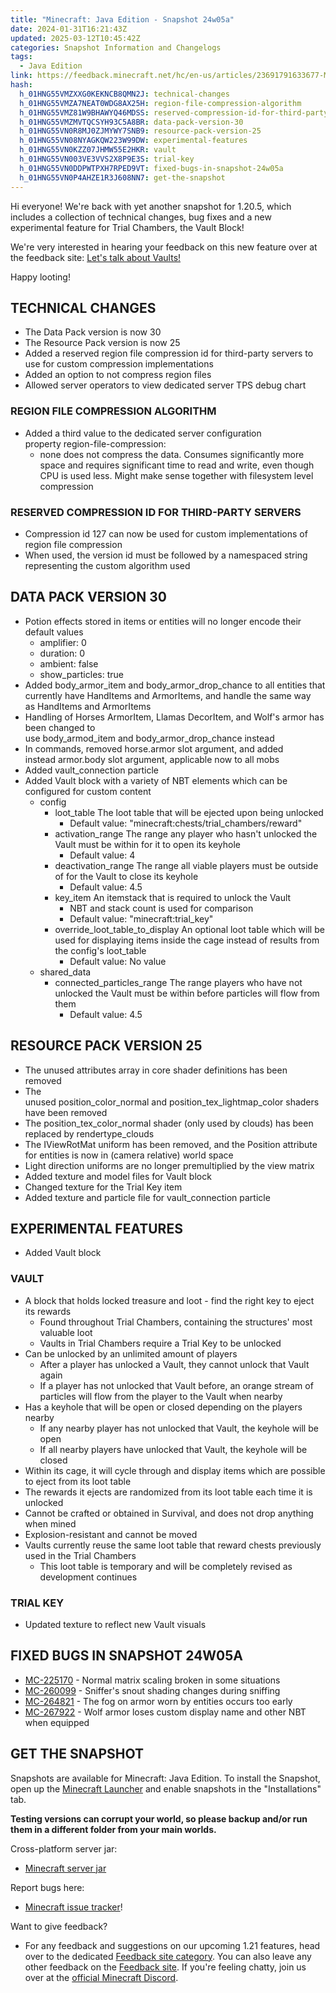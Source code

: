 ```yaml
---
title: "Minecraft: Java Edition - Snapshot 24w05a"
date: 2024-01-31T16:21:43Z
updated: 2025-03-12T10:45:42Z
categories: Snapshot Information and Changelogs
tags:
  - Java Edition
link: https://feedback.minecraft.net/hc/en-us/articles/23691791633677-Minecraft-Java-Edition-Snapshot-24w05a
hash:
  h_01HNG55VMZXXG0KEKNCB8QMN2J: technical-changes
  h_01HNG55VMZA7NEAT0WDG8AX25H: region-file-compression-algorithm
  h_01HNG55VMZ81W9BHAWYQ46MDSS: reserved-compression-id-for-third-party-servers
  h_01HNG55VMZMVTQCSYH93C5A8BR: data-pack-version-30
  h_01HNG55VN0R8MJ0ZJMYWY7SNB9: resource-pack-version-25
  h_01HNG55VN08NYAGKQW223W99DW: experimental-features
  h_01HNG55VN0KZZ07JHMW55E2HKR: vault
  h_01HNG55VN003VE3VVS2X8P9E3S: trial-key
  h_01HNG55VN0DDPWTPXH7RPED9VT: fixed-bugs-in-snapshot-24w05a
  h_01HNG55VN0P4AHZE1R3J608NN7: get-the-snapshot
---
```


Hi everyone! We're back with yet another snapshot for 1.20.5, which includes a collection of technical changes, bug fixes and a new experimental feature for Trial Chambers, the Vault Block!

We're very interested in hearing your feedback on this new feature over at the feedback site: [Let's talk about Vaults!](https://aka.ms/mcvaultsfeedback)

Happy looting!

## TECHNICAL CHANGES

- The Data Pack version is now 30
- The Resource Pack version is now 25
- Added a reserved region file compression id for third-party servers to use for custom compression implementations
- Added an option to not compress region files
- Allowed server operators to view dedicated server TPS debug chart

### REGION FILE COMPRESSION ALGORITHM

- Added a third value to the dedicated server configuration property region-file-compression:
  - none does not compress the data. Consumes significantly more space and requires significant time to read and write, even though CPU is used less. Might make sense together with filesystem level compression

### RESERVED COMPRESSION ID FOR THIRD-PARTY SERVERS

- Compression id 127 can now be used for custom implementations of region file compression
- When used, the version id must be followed by a namespaced string representing the custom algorithm used

## DATA PACK VERSION 30

- Potion effects stored in items or entities will no longer encode their default values
  - amplifier: 0
  - duration: 0
  - ambient: false
  - show_particles: true
- Added body_armor_item and body_armor_drop_chance to all entities that currently have HandItems and ArmorItems, and handle the same way as HandItems and ArmorItems
- Handling of Horses ArmorItem, Llamas DecorItem, and Wolf's armor has been changed to use body_armod_item and body_armor_drop_chance instead
- In commands, removed horse.armor slot argument, and added instead armor.body slot argument, applicable now to all mobs
- Added vault_connection particle
- Added Vault block with a variety of NBT elements which can be configured for custom content
  - config
    - loot_table The loot table that will be ejected upon being unlocked
      - Default value: "minecraft:chests/trial_chambers/reward"
    - activation_range The range any player who hasn't unlocked the Vault must be within for it to open its keyhole
      - Default value: 4
    - deactivation_range The range all viable players must be outside of for the Vault to close its keyhole
      - Default value: 4.5
    - key_item An itemstack that is required to unlock the Vault
      - NBT and stack count is used for comparison
      - Default value: "minecraft:trial_key"
    - override_loot_table_to_display An optional loot table which will be used for displaying items inside the cage instead of results from the config's loot_table
      - Default value: No value
  - shared_data
    - connected_particles_range The range players who have not unlocked the Vault must be within before particles will flow from them
      - Default value: 4.5

## RESOURCE PACK VERSION 25

- The unused attributes array in core shader definitions has been removed
- The unused position_color_normal and position_tex_lightmap_color shaders have been removed
- The position_tex_color_normal shader (only used by clouds) has been replaced by rendertype_clouds
- The IViewRotMat uniform has been removed, and the Position attribute for entities is now in (camera relative) world space
- Light direction uniforms are no longer premultiplied by the view matrix
- Added texture and model files for Vault block
- Changed texture for the Trial Key item
- Added texture and particle file for vault_connection particle

## EXPERIMENTAL FEATURES

- Added Vault block

### VAULT

- A block that holds locked treasure and loot - find the right key to eject its rewards
  - Found throughout Trial Chambers, containing the structures' most valuable loot
  - Vaults in Trial Chambers require a Trial Key to be unlocked
- Can be unlocked by an unlimited amount of players
  - After a player has unlocked a Vault, they cannot unlock that Vault again
  - If a player has not unlocked that Vault before, an orange stream of particles will flow from the player to the Vault when nearby
- Has a keyhole that will be open or closed depending on the players nearby
  - If any nearby player has not unlocked that Vault, the keyhole will be open
  - If all nearby players have unlocked that Vault, the keyhole will be closed
- Within its cage, it will cycle through and display items which are possible to eject from its loot table
- The rewards it ejects are randomized from its loot table each time it is unlocked
- Cannot be crafted or obtained in Survival, and does not drop anything when mined
- Explosion-resistant and cannot be moved
- Vaults currently reuse the same loot table that reward chests previously used in the Trial Chambers
  - This loot table is temporary and will be completely revised as development continues

### TRIAL KEY

- Updated texture to reflect new Vault visuals

## FIXED BUGS IN SNAPSHOT 24W05A

- [MC-225170](https://bugs.mojang.com/browse/MC-225170) - Normal matrix scaling broken in some situations
- [MC-260099](https://bugs.mojang.com/browse/MC-260099) - Sniffer's snout shading changes during sniffing
- [MC-264821](https://bugs.mojang.com/browse/MC-264821) - The fog on armor worn by entities occurs too early
- [MC-267922](https://bugs.mojang.com/browse/MC-267922) - Wolf armor loses custom display name and other NBT when equipped

## GET THE SNAPSHOT

Snapshots are available for Minecraft: Java Edition. To install the Snapshot, open up the [Minecraft Launcher](https://www.minecraft.net/download.html) and enable snapshots in the "Installations" tab.

**Testing versions can corrupt your world, so please backup and/or run them in a different folder from your main worlds.**

Cross-platform server jar:

- [Minecraft server jar](https://piston-data.mojang.com/v1/objects/cc0f01e6406fa8a2b50c3c06edef74e7a7bf74de/server.jar)

Report bugs here:

- [Minecraft issue tracker](https://bugs.mojang.com/projects/MC/summary)!

Want to give feedback?

- For any feedback and suggestions on our upcoming 1.21 features, head over to the dedicated [Feedback site category](https://aka.ms/Minecraft121Feedback). You can also leave any other feedback on the [Feedback site](https://feedback.minecraft.net/). If you're feeling chatty, join us over at the [official Minecraft Discord](https://discordapp.com/invite/minecraft).
